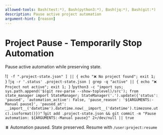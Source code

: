 ```yaml
---
allowed-tools: Bash(test:*), Bash(python3:*), Bash(jq:*), Bash(git:*)
description: Pause active project automation
argument-hint: [reason]
---
```


# Project Pause - Temporarily Stop Automation

Pause active automation while preserving state.

!`[ -f ".project-state.json" ] || { echo "❌ No project found"; exit 1; }`
!`jq -r '.status' .project-state.json | grep -q "active" || { echo "❌ Project not active"; exit 1; }`
!`python3 -c "import sys; sys.path.append('$(git rev-parse --show-toplevel)/src'); from state_manager import StateManager; StateManager('.').update({'status': 'paused', 'automation_active': False, 'pause_reason': '${ARGUMENTS:-Manual pause}', 'paused_at': __import__('datetime').datetime.now(__import__('datetime').timezone.utc).isoformat()})"`
!`git add .project-state.json && git commit -m "Pause automation: ${ARGUMENTS:-Manual pause}" 2>/dev/null || true`

⏸️  Automation paused. State preserved.
Resume with `/user:project:resume`